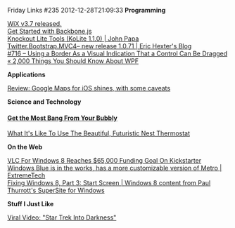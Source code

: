 Friday Links #235
2012-12-28T21:09:33
**Programming**

[WiX v3.7 released.](http://robmensching.com/blog/posts/2012/12/24/WiX-v3.7-released)   
[Get Started with Backbone.js](http://www.sitepoint.com/get-started-with-backbone-js/)   
[Knockout Lite Tools (KoLite 1.1.0) | John Papa](http://www.johnpapa.net/kolite1-1/)   
[Twitter.Bootstrap.MVC4– new release 1.0.71 | Eric Hexter's Blog](http://lostechies.com/erichexter/2012/12/24/twitter-bootstrap-mvc4-new-release-1-0-71/)   
[#716 – Using a Border As a Visual Indication That a Control Can Be Dragged « 2,000 Things You Should Know About WPF](http://wpf.2000things.com/2012/12/20/716-using-a-border-as-a-visual-indication-that-a-control-can-be-dragged/)

**Applications**

[Review: Google Maps for iOS shines, with some caveats](http://news.consumerreports.org/electronics/2012/12/google-maps-for-iphone.html?EXTKEY=I72RSE0)

**Science and Technology**

#### [Get the Most Bang From Your Bubbly](http://www.sciencefriday.com/segment/12/28/2012/get-the-most-bang-from-your-bubbly.html)   
[What It's Like To Use The Beautiful, Futuristic Nest Thermostat](http://www.popsci.com/gadgets/article/2012-12/what-its-use-beautiful-futuristic-nest-thermostat)

**On the Web**

[VLC For Windows 8 Reaches $65,000 Funding Goal On Kickstarter](http://news.slashdot.org/story/12/12/23/2237202/vlc-for-windows-8-reaches-65000-funding-goal-on-kickstarter)   
[Windows Blue is in the works, has a more customizable version of Metro | ExtremeTech](http://www.extremetech.com/computing/144143-leaked-info-says-that-windows-blue-will-feature-a-more-customizable-version-of-metro)   
[Fixing Windows 8, Part 3: Start Screen | Windows 8 content from Paul Thurrott's SuperSite for Windows](http://winsupersite.com/windows-8/fixing-windows-8-part-3-start-screen)

**Stuff I Just Like**

[Viral Video: "Star Trek Into Darkness"](http://allthingsd.com/20121224/viral-video-star-trek-into-darkness/)
